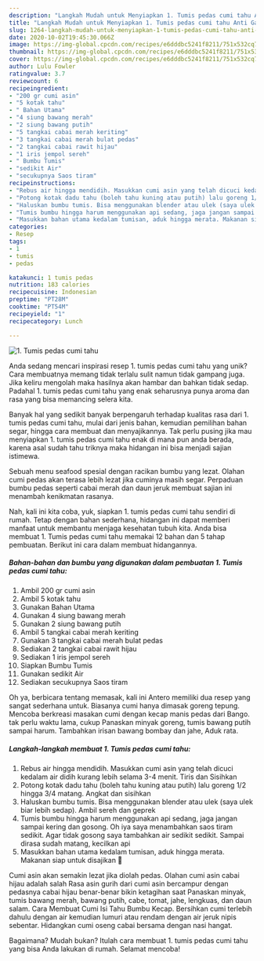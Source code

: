 ```yaml
---
description: "Langkah Mudah untuk Menyiapkan 1. Tumis pedas cumi tahu Anti Gagal"
title: "Langkah Mudah untuk Menyiapkan 1. Tumis pedas cumi tahu Anti Gagal"
slug: 1264-langkah-mudah-untuk-menyiapkan-1-tumis-pedas-cumi-tahu-anti-gagal
date: 2020-10-02T19:45:30.066Z
image: https://img-global.cpcdn.com/recipes/e6dddbc5241f8211/751x532cq70/1-tumis-pedas-cumi-tahu-foto-resep-utama.jpg
thumbnail: https://img-global.cpcdn.com/recipes/e6dddbc5241f8211/751x532cq70/1-tumis-pedas-cumi-tahu-foto-resep-utama.jpg
cover: https://img-global.cpcdn.com/recipes/e6dddbc5241f8211/751x532cq70/1-tumis-pedas-cumi-tahu-foto-resep-utama.jpg
author: Lulu Fowler
ratingvalue: 3.7
reviewcount: 6
recipeingredient:
- "200 gr cumi asin"
- "5 kotak tahu"
- " Bahan Utama"
- "4 siung bawang merah"
- "2 siung bawang putih"
- "5 tangkai cabai merah keriting"
- "3 tangkai cabai merah bulat pedas"
- "2 tangkai cabai rawit hijau"
- "1 iris jempol sereh"
- " Bumbu Tumis"
- "sedikit Air"
- "secukupnya Saos tiram"
recipeinstructions:
- "Rebus air hingga mendidih. Masukkan cumi asin yang telah dicuci kedalam air didih kurang lebih selama 3-4 menit. Tiris dan Sisihkan"
- "Potong kotak dadu tahu (boleh tahu kuning atau putih) lalu goreng 1/2 hingga 3/4 matang. Angkat dan sisihkan"
- "Haluskan bumbu tumis. Bisa menggunakan blender atau ulek (saya ulek biar lebih sedap). Ambil sereh dan geprek"
- "Tumis bumbu hingga harum menggunakan api sedang, jaga jangan sampai kering dan gosong. Oh iya saya menambahkan saos tiram sedikit. Agar tidak gosong saya tambahkan air sedikit sedikit. Sampai dirasa sudah matang, kecilkan api"
- "Masukkan bahan utama kedalam tumisan, aduk hingga merata. Makanan siap untuk disajikan 🥰"
categories:
- Resep
tags:
- 1
- tumis
- pedas

katakunci: 1 tumis pedas 
nutrition: 183 calories
recipecuisine: Indonesian
preptime: "PT28M"
cooktime: "PT54M"
recipeyield: "1"
recipecategory: Lunch

---
```



![1. Tumis pedas cumi tahu](https://img-global.cpcdn.com/recipes/e6dddbc5241f8211/751x532cq70/1-tumis-pedas-cumi-tahu-foto-resep-utama.jpg)

Anda sedang mencari inspirasi resep 1. tumis pedas cumi tahu yang unik? Cara membuatnya memang tidak terlalu sulit namun tidak gampang juga. Jika keliru mengolah maka hasilnya akan hambar dan bahkan tidak sedap. Padahal 1. tumis pedas cumi tahu yang enak seharusnya punya aroma dan rasa yang bisa memancing selera kita.

Banyak hal yang sedikit banyak berpengaruh terhadap kualitas rasa dari 1. tumis pedas cumi tahu, mulai dari jenis bahan, kemudian pemilihan bahan segar, hingga cara membuat dan menyajikannya. Tak perlu pusing jika mau menyiapkan 1. tumis pedas cumi tahu enak di mana pun anda berada, karena asal sudah tahu triknya maka hidangan ini bisa menjadi sajian istimewa.

Sebuah menu seafood spesial dengan racikan bumbu yang lezat. Olahan cumi pedas akan terasa lebih lezat jika cuminya masih segar. Perpaduan bumbu pedas seperti cabai merah dan daun jeruk membuat sajian ini menambah kenikmatan rasanya.


Nah, kali ini kita coba, yuk, siapkan 1. tumis pedas cumi tahu sendiri di rumah. Tetap dengan bahan sederhana, hidangan ini dapat memberi manfaat untuk membantu menjaga kesehatan tubuh kita. Anda bisa membuat 1. Tumis pedas cumi tahu memakai 12 bahan dan 5 tahap pembuatan. Berikut ini cara dalam membuat hidangannya.

<!--inarticleads1-->

##### Bahan-bahan dan bumbu yang digunakan dalam pembuatan 1. Tumis pedas cumi tahu:

1. Ambil 200 gr cumi asin
1. Ambil 5 kotak tahu
1. Gunakan  Bahan Utama
1. Gunakan 4 siung bawang merah
1. Gunakan 2 siung bawang putih
1. Ambil 5 tangkai cabai merah keriting
1. Gunakan 3 tangkai cabai merah bulat pedas
1. Sediakan 2 tangkai cabai rawit hijau
1. Sediakan 1 iris jempol sereh
1. Siapkan  Bumbu Tumis
1. Gunakan sedikit Air
1. Sediakan secukupnya Saos tiram


Oh ya, berbicara tentang memasak, kali ini Antero memiliki dua resep yang sangat sederhana untuk. Biasanya cumi hanya dimasak goreng tepung. Mencoba berkreasi masakan cumi dengan kecap manis pedas dari Bango. tak perlu waktu lama, cukup Panaskan minyak goreng, tumis bawang putih sampai harum. Tambahkan irisan bawang bombay dan jahe, Aduk rata. 

<!--inarticleads2-->

##### Langkah-langkah membuat 1. Tumis pedas cumi tahu:

1. Rebus air hingga mendidih. Masukkan cumi asin yang telah dicuci kedalam air didih kurang lebih selama 3-4 menit. Tiris dan Sisihkan
1. Potong kotak dadu tahu (boleh tahu kuning atau putih) lalu goreng 1/2 hingga 3/4 matang. Angkat dan sisihkan
1. Haluskan bumbu tumis. Bisa menggunakan blender atau ulek (saya ulek biar lebih sedap). Ambil sereh dan geprek
1. Tumis bumbu hingga harum menggunakan api sedang, jaga jangan sampai kering dan gosong. Oh iya saya menambahkan saos tiram sedikit. Agar tidak gosong saya tambahkan air sedikit sedikit. Sampai dirasa sudah matang, kecilkan api
1. Masukkan bahan utama kedalam tumisan, aduk hingga merata. Makanan siap untuk disajikan 🥰


Cumi asin akan semakin lezat jika diolah pedas. Olahan cumi asin cabai hijau adalah salah Rasa asin gurih dari cumi asin bercampur dengan pedasnya cabai hijau benar-benar bikin ketagihan saat Panaskan minyak, tumis bawang merah, bawang putih, cabe, tomat, jahe, lengkuas, dan daun salam. Cara Membuat Cumi Isi Tahu Bumbu Kecap. Bersihkan cumi terlebih dahulu dengan air kemudian lumuri atau rendam dengan air jeruk nipis sebentar. Hidangkan cumi oseng cabai bersama dengan nasi hangat. 

Bagaimana? Mudah bukan? Itulah cara membuat 1. tumis pedas cumi tahu yang bisa Anda lakukan di rumah. Selamat mencoba!
